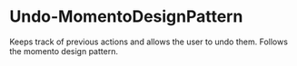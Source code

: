 # Undo-MomentoDesignPattern
Keeps track of previous actions and allows the user to undo them. Follows the momento design pattern.
